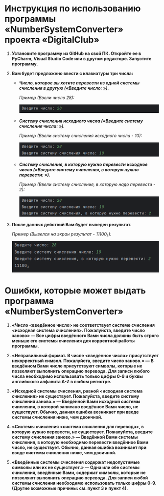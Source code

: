 Инструкция по использованию программы «NumberSystemConverter» проекта «DigitalClub»
=========

1. **Установите программу из GitHub на свой ПК. Откройте ее в PyCharm, Visual Studio Code или в другом редакторе. Запустите программу.**

2. **Вам будет предложено ввести с клавиатуры три числа:**
   * ***Число, которое вы хотите перевести из одной системы счисления в другую («Введите число: »).***

      *Пример (Ввели число 28):*

     ![Молитесь...](./Pictures/2.png)

   * ***Систему счисления исходного числа («Введите систему счисления числа: »).***

     *Пример (Ввели систему счисления исходного числа - 10):*

     ![Молитесь...](./Pictures/3.png)

   * ***Систему счисления, в которую нужно перевести исходное число («Введите систему счисления, в которую нужно перевести: »).***

      *Пример (Ввели систему счисления, в которую надо перевести - 2):*

     ![Молитесь...](./Pictures/4.png)

3. **После данных действий Вам будет выведен результат.**

      *Пример (Вывелся на экран результат - 11100₂):*

     ![Молитесь...](./Pictures/1.png)

Ошибки, которые может выдать программа «NumberSystemConverter»
=========

1. **«Число <введённое число> не соответствует системе счисления <исходная система счисления>. Пожалуйста, введите число заново» — Все цифры введённого Вами числа должны быть строго меньше его системы счисления для корректной работы программы.**

2. **«Неправильный формат. В числе <введённое число> присутствует некорректный символ. Пожалуйста, введите число заново.» — В введённом Вами числе присутствуют символы, которые не позволяют выполнить операцию перевода. Для записи любого числа необходимо использовать только цифры 0-9 и буквы английского алфавита A-Z в любом регистре.**

3. **«Исходной системы счисления, равной <исходная система счисления> не существует. Пожалуйста, введите систему счисления заново.» — Введённой Вами исходной системы счисления, в которой записано введённое Вами число, не существует. Обычно, данная ошибка возникает при вводе системы счисления ниже, чем двоичной.**

4. **«Системы счисления <система счисления для перевода>, в которую нужно перевести, не существует. Пожалуйста, введите систему счисления заново.» — Введённой Вами системы счисления, в которую необходимо перевести введённое Вами число, не существует. Обычно, данная ошибка возникает при вводе системы счисления ниже, чем двоичной.**

5. **«Введённые системы счисления содержат недопустимые символы или их не существует.» — Одна или обе системы счисления, введённые Вами, содержат символы, которые не позволяют выполнить операцию перевода. Для записи любой системы счисления необходимо использовать только цифры 0-9. (Другие возможные причины: см. пункт 3 и пункт 4).**
